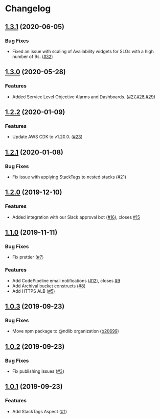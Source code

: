 # Changelog

## [1.3.1](https://github.com/ndlib/ndlib-cdk/compare/v1.3.0...v1.3.1) (2020-06-05)

### Bug Fixes

- Fixed an issue with scaling of Availability widgets for SLOs with a high number of 9s. ([#32](https://github.com/ndlib/ndlib-cdk/pull/32))

## [1.3.0](https://github.com/ndlib/ndlib-cdk/compare/v1.2.2...v1.3.0) (2020-05-28)

### Features

- Added Service Level Objective Alarms and Dashboards. ([#27](https://github.com/ndlib/ndlib-cdk/pull/27),[#28](https://github.com/ndlib/ndlib-cdk/pull/28),[#29](https://github.com/ndlib/ndlib-cdk/pull/29))

## [1.2.2](https://github.com/ndlib/ndlib-cdk/compare/v1.2.1...v1.2.2) (2020-01-09)

### Features

- Update AWS CDK to v1.20.0. ([#23](https://github.com/ndlib/ndlib-cdk/pull/23))

## [1.2.1](https://github.com/ndlib/ndlib-cdk/compare/v1.2.0...v1.2.1) (2020-01-08)

### Bug Fixes

- Fix issue with applying StackTags to nested stacks ([#21](https://github.com/ndlib/ndlib-cdk/pull/21))

## [1.2.0](https://github.com/ndlib/ndlib-cdk/compare/v1.1.0...v1.2.0) (2019-12-10)

### Features

- Added integration with our Slack approval bot ([#16](https://github.com/ndlib/ndlib-cdk/pull/16)), closes [#15](https://github.com/ndlib/ndlib-cdk/issues/15)

## [1.1.0](https://github.com/ndlib/ndlib-cdk/compare/v1.0.3...v1.1.0) (2019-11-11)

### Bug Fixes

- Fix prettier ([#7](https://github.com/ndlib/ndlib-cdk/pull/7))

### Features

- Add CodePipeline email notifications ([#12](https://github.com/ndlib/ndlib-cdk/pull/12)), closes [#9](https://github.com/ndlib/ndlib-cdk/issues/9)
- Add Archival bucket constructs ([#8](https://github.com/ndlib/ndlib-cdk/pull/8))
- Add HTTPS ALB ([#5](https://github.com/ndlib/ndlib-cdk/pull/5))

## [1.0.3](https://github.com/ndlib/ndlib-cdk/compare/v1.0.2...v1.0.3) (2019-09-23)

### Bug Fixes

- Move npm package to @ndlib organization ([b20699](https://github.com/ndlib/ndlib-cdk/commit/b20699374a22b2424bfce961359034a635a05df7))

## [1.0.2](https://github.com/ndlib/ndlib-cdk/compare/v1.0.1...v1.0.2) (2019-09-23)

### Bug Fixes

- Fix publishing issues ([#3](https://github.com/ndlib/ndlib-cdk/pull/3))

## [1.0.1](https://github.com/ndlib/ndlib-cdk/compare/feb80590339abc48a582502704cd4ee108e2041c...v1.0.1) (2019-09-23)

### Features

- Add StackTags Aspect ([#1](https://github.com/ndlib/ndlib-cdk/pull/1))
